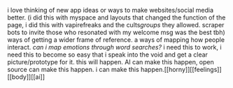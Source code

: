 i love thinking of new app ideas or ways to make websites/social media better. (i did this with myspace and layouts that changed the function of the page, i did this with vapirefreaks and the cults*groups* they allowed. scraper bots to invite those who resonated with my welcome msg was the best tbh)
ways of getting a wider frame of reference. a ways of mapping how people interact. *can i map emotions through word searches?*
i need this to work, i need this to become so easy that i speak into the void and get a clear picture/prototype for it.
this will happen. AI can make this happen, open source can make this happen. i can make this happen.[[horny]][[feelings]][[body]][[ai]]

